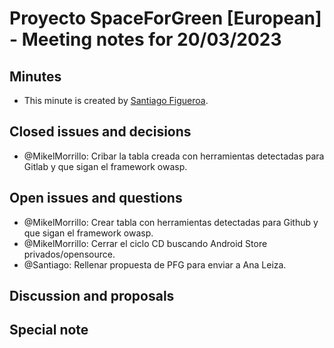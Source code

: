 # Proyecto SpaceForGreen [European] - Meeting notes for 20/03/2023

## Minutes

- This minute is created by [Santiago Figueroa](sfigueroa@ceit.es).

## Closed issues and decisions

- @MikelMorrillo: Cribar la tabla creada con herramientas detectadas para Gitlab y que sigan el framework owasp.

## Open issues and questions

- @MikelMorrillo: Crear tabla con herramientas detectadas para Github y que sigan el framework owasp.
- @MikelMorrillo: Cerrar el ciclo CD buscando Android Store privados/opensource.
- @Santiago: Rellenar propuesta de PFG para enviar a Ana Leiza.

## Discussion and proposals


## Special note
